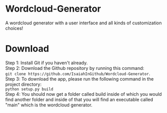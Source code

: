 # Wordcloud-Generator
A wordcloud generator with a user interface and all kinds of customization choices!

# Download
Step 1: Install Git if you haven't already.
</br>
Step 2: Download the Github repository by running this command:</br>
```git clone https://github.com/IsaiahInGithub/Wordcloud-Generator```.
</br>
Step 3: To download the app, please run the following command in the project directory:
</br>
```python setup.py build```
</br>
Step 4: You should now get a folder called build inside of which you would find another folder and inside of that you will find an executable called "main" which is the wordcloud generator.
